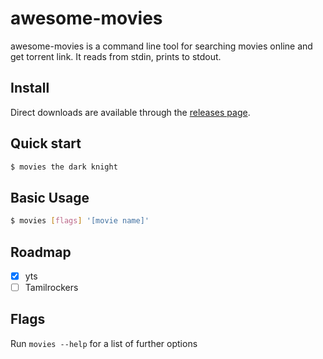 # awesome-movies

awesome-movies is a command line tool for searching movies online and get torrent link. It reads from stdin,
prints to stdout.

## Install

Direct downloads are available through the [releases page](https://github.com/anbuksv/awesome-movies/releases/latest).


## Quick start

```bash
$ movies the dark knight
```

## Basic Usage

```bash
$ movies [flags] '[movie name]'
```

## Roadmap
- [x] yts
- [ ] Tamilrockers

## Flags

Run `movies --help` for a list of further options